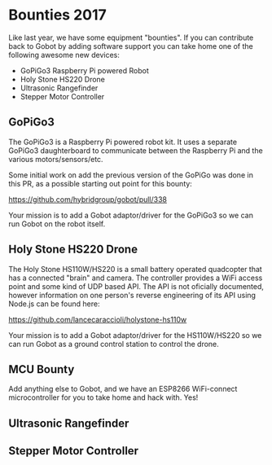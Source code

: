 # Bounties 2017

Like last year, we have some equipment "bounties". If you can contribute back to Gobot by adding software support you can take home one of the following awesome new devices:

   - GoPiGo3 Raspberry Pi powered Robot
   - Holy Stone HS220 Drone
   - Ultrasonic Rangefinder
   - Stepper Motor Controller

## GoPiGo3

The GoPiGo3 is a Raspberry Pi powered robot kit. It uses a separate GoPiGo3 daughterboard to communicate between the Raspberry Pi and the various motors/sensors/etc.

Some initial work on add the previous version of the GoPiGo was done in this PR, as a possible starting out point for this bounty:

https://github.com/hybridgroup/gobot/pull/338

Your mission is to add a Gobot adaptor/driver for the GoPiGo3 so we can run Gobot on the robot itself.

## Holy Stone HS220 Drone

The Holy Stone HS110W/HS220 is a small battery operated quadcopter that has a connected "brain" and camera. The controller provides a WiFi access point and some kind of UDP based API. The API is not oficially documented, however information on one person's reverse engineering of its API using Node.js can be found here:

https://github.com/lancecaraccioli/holystone-hs110w

Your mission is to add a Gobot adaptor/driver for the HS110W/HS220 so we can run Gobot as a ground control station to control the drone.

## MCU Bounty

Add anything else to Gobot, and we have an ESP8266 WiFi-connect microcontroller for you to take home and hack with. Yes!

## Ultrasonic Rangefinder

## Stepper Motor Controller
